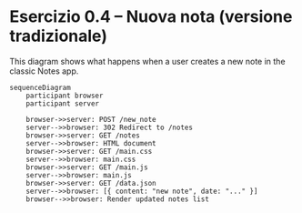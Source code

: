 # Esercizio 0.4 – Nuova nota (versione tradizionale)

This diagram shows what happens when a user creates a new note in the classic Notes app.

```mermaid
sequenceDiagram
    participant browser
    participant server

    browser->>server: POST /new_note
    server-->>browser: 302 Redirect to /notes
    browser->>server: GET /notes
    server-->>browser: HTML document
    browser->>server: GET /main.css
    server-->>browser: main.css
    browser->>server: GET /main.js
    server-->>browser: main.js
    browser->>server: GET /data.json
    server-->>browser: [{ content: "new note", date: "..." }]
    browser-->>browser: Render updated notes list
